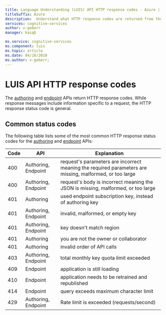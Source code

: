 ```yaml
---
title: Language Understanding (LUIS) API HTTP response codes - Azure | Microsoft Docs
titleSuffix: Azure
description:  Understand what HTTP response codes are returned from the LUIS Authoring and Endpoint APIs
services: cognitive-services
author: v-geberr
manager: kaiqb

ms.service: cognitive-services
ms.component: luis
ms.topic: article
ms.date: 04/16/2018
ms.author: v-geberr;
---
```


# LUIS API HTTP response codes
The [authoring](https://aka.ms/luis-authoring-apis) and [endpoint](https://aka.ms/luis-endpoint-apis) APIs return HTTP response codes. While response messages include information specific to a request, the HTTP response status code is general. 

## Common status codes
The following table lists some of the most common HTTP response status codes for the [authoring](https://aka.ms/luis-authoring-apis) and [endpoint](https://aka.ms/luis-endpoint-apis) APIs:

|Code|API|Explanation|
|:--|--|--|
|400|Authoring, Endpoint|request's parameters are incorrect meaning the required parameters are missing, malformed, or too large|
|400|Authoring, Endpoint|request's body is incorrect meaning the JSON is missing, malformed, or too large|
|401|Authoring|used endpoint subscription key, instead of authoring key|
|401|Authoring, Endpoint|invalid, malformed, or empty key|
|401|Authoring, Endpoint| key doesn't match region|
|401|Authoring|you are not the owner or collaborator|
|401|Authoring|invalid order of API calls|
|403|Authoring, Endpoint|total monthly key quota limit exceeded|
|409|Endpoint|application is still loading|
|410|Endpoint|application needs to be retrained and republished|
|414|Endpoint|query exceeds maximum character limit|
|429|Authoring, Endpoint|Rate limit is exceeded (requests/second)|